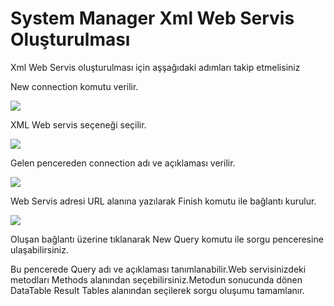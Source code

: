 # System Manager Xml Web Servis Oluşturulması

Xml Web Servis oluşturulması için aşşağıdaki adımları takip etmelisiniz

New connection komutu verilir.

![](https://docsbimser.blob.core.windows.net/imagecontainer/sys1-db4fd6be-b69a-4604-8f99-29a272c2b6c6.png)

XML Web servis seçeneği seçilir. 

![](https://docsbimser.blob.core.windows.net/imagecontainer/sys1-fdcfe786-fe13-4549-8466-2df051049a9f.png)

Gelen pencereden connection adı ve açıklaması verilir. 

![](https://docsbimser.blob.core.windows.net/imagecontainer/sys3-0c5d7868-b8be-44a9-9717-af2e7032ff96.png)

Web Servis adresi URL alanına yazılarak Finish komutu ile bağlantı kurulur.

![](https://docsbimser.blob.core.windows.net/imagecontainer/sys4-c42c2646-569e-42c6-bfab-5b385255e5e5.png)

Oluşan bağlantı üzerine tıklanarak New Query komutu ile sorgu penceresine ulaşabilirsiniz.

Bu pencerede Query adı ve açıklaması tanımlanabilir.Web servisinizdeki metodları Methods alanından seçebilirsiniz.Metodun sonucunda dönen DataTable Result Tables alanından seçilerek sorgu oluşumu tamamlanır. 


